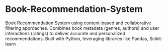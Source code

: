 # Book-Recommendation-System
 Book Recommendation System using content-based and collaborative filtering approaches. Combines book metadata (genres, authors) and user interactions (ratings) to deliver accurate and personalized recommendations. Built with Python, leveraging libraries like Pandas, Scikit-learn
